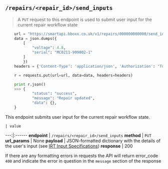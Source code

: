 ## `/repairs/<repair_id>/send_inputs`

> A `PUT` request to this endpoint is used to submit user input for the current repair workflow state

```python
    url = "https://smartapi.bboxx.co.uk/v1/repairs/000000000000/send_inputs"
    data = json.dumps({
        [
            "voltage": 4.8,
            "serial": "MC0211-999002-1"
        ]
        })
    headers = {'Content-Type': 'application/json', 'Authorization': 'Token token=' + A_VALID_TOKEN}

    r = requests.put(url=url, data=data, headers=headers)

    print r.json()
    >>> {
            "status": "success",
            "message": "Repair updated",
            "data": {},
    }
```

This endpoint submits user input for the current repair workflow state. 

    | value 
---:|:------
__endpoint__ | `/repairs/<repair_id>/send_inputs`
__method__ | `PUT`
__url_params__ | None
__payload__ | JSON-formatted dictionary with the details of the user's input (see [IRT Input Specifications](#irt-input-specifications))
__response__ | 200

If there are any formatting errors in requests the API will return error_code `400` and indicate the error in question in the `message` section of the response